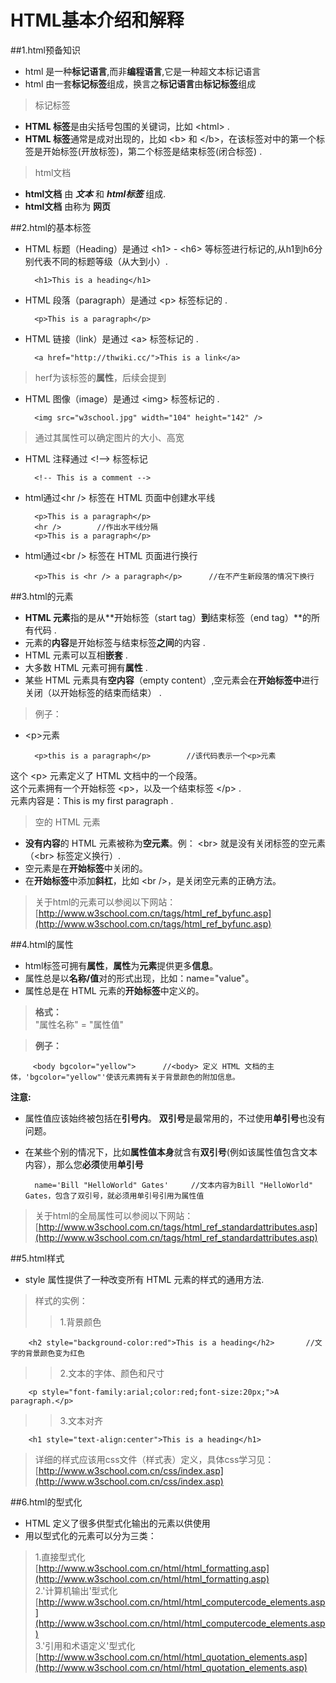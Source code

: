 # HTML基本介绍和解释 

##1.html预备知识
+ html 是一种**标记语言**,而非**编程语言**,它是一种超文本标记语言
+ html 由一套**标记标签**组成，换言之**标记语言**由**标记标签**组成  

>标记标签
+ **HTML 标签**是由尖括号包围的关键词，比如   \<html> .
+ **HTML 标签**通常是成对出现的，比如  \<b> 和 \</b>，在该标签对中的第一个标签是开始标签(开放标签)，第二个标签是结束标签(闭合标签) .  

>html文档
+ **html文档** 由 ***文本*** 和 ***html标签*** 组成.
+ **html文档** 由称为 **网页**


##2.html的基本标签
* HTML 标题（Heading）是通过 \<h1> - \<h6> 等标签进行标记的,从h1到h6分别代表不同的标题等级（从大到小）.  

        <h1>This is a heading</h1>
* HTML 段落（paragraph）是通过 \<p> 标签标记的 .

        <p>This is a paragraph</p>
* HTML 链接（link）是通过 \<a> 标签标记的 .

        <a href="http://thwiki.cc/">This is a link</a>
>herf为该标签的**属性**，后续会提到
* HTML 图像（image）是通过 \<img> 标签标记的 .

        <img src="w3school.jpg" width="104" height="142" />
>通过其属性可以确定图片的大小、高宽   
* HTML 注释通过 \<!--> 标签标记

        <!-- This is a comment -->
* html通过\<hr /> 标签在 HTML 页面中创建水平线

        <p>This is a paragraph</p>
        <hr />        //作出水平线分隔
        <p>This is a paragraph</p>
* html通过\<br /> 标签在 HTML 页面进行换行

        <p>This is <hr /> a paragraph</p>      //在不产生新段落的情况下换行


##3.html的元素
* **HTML 元素**指的是从**开始标签（start tag）**到**结束标签（end tag）**的所有代码 .    
* 元素的**内容**是开始标签与结束标签**之间**的内容 .
* HTML 元素可以互相**嵌套** .
* 大多数 HTML 元素可拥有**属性** .
* 某些 HTML 元素具有**空内容**（empty content）,空元素会在**开始标签中**进行关闭（以开始标签的结束而结束） .



>例子：
* \<p>元素

        <p>this is a paragraph</p>        //该代码表示一个<p>元素
这个 \<p> 元素定义了 HTML 文档中的一个段落。  
这个元素拥有一个开始标签 \<p>，以及一个结束标签 \</p> .  
元素内容是：This is my first paragraph .  

>空的 HTML 元素
* **没有内容**的 HTML 元素被称为**空元素**。例： \<br> 就是没有关闭标签的空元素（\<br> 标签定义换行）.   
* 空元素是在**开始标签**中关闭的。  
* 在**开始标签**中添加**斜杠**，比如 \<br />，是关闭空元素的正确方法。   


>关于html的元素可以参阅以下网站：  
[http://www.w3school.com.cn/tags/html_ref_byfunc.asp](http://www.w3school.com.cn/tags/html_ref_byfunc.asp)
 
        
##4.html的属性
* html标签可拥有**属性**，**属性**为**元素**提供更多**信息**。
* 属性总是以**名称/值**对的形式出现，比如：name="value"。
* 属性总是在 HTML 元素的**开始标签**中定义的。
        
>**格式：**    
"属性名称" = "属性值"
  
>**例子：**  

         <body bgcolor="yellow">      //<body> 定义 HTML 文档的主体，'bgcolor="yellow"'使该元素拥有关于背景颜色的附加信息。
         
**注意:**  
* 属性值应该始终被包括在**引号内**。 **双引号**是最常用的，不过使用**单引号**也没有问题。  
* 在某些个别的情况下，比如**属性值本身**就含有**双引号**(例如该属性值包含文本内容），那么您**必须**使用**单引号**  

        name='Bill "HelloWorld" Gates'     //文本内容为Bill "HelloWorld" Gates，包含了双引号，就必须用单引号引用为属性值  
  
>关于html的全局属性可以参阅以下网站：  
[http://www.w3school.com.cn/tags/html_ref_standardattributes.asp](http://www.w3school.com.cn/tags/html_ref_standardattributes.asp)  

##5.html样式
* style 属性提供了一种改变所有 HTML 元素的样式的通用方法.  

>样式的实例： 
>>1.背景颜色

        <h2 style="background-color:red">This is a heading</h2>       //文字的背景颜色变为红色
>>2.文本的字体、颜色和尺寸

        <p style="font-family:arial;color:red;font-size:20px;">A paragraph.</p>             
>>3.文本对齐

        <h1 style="text-align:center">This is a heading</h1>


>详细的样式应该用css文件（样式表）定义，具体css学习见：   
[http://www.w3school.com.cn/css/index.asp](http://www.w3school.com.cn/css/index.asp)

##6.html的型式化
* HTML 定义了很多供型式化输出的元素以供使用  
* 用以型式化的元素可以分为三类：    

>1.直接型式化                                            
[http://www.w3school.com.cn/html/html_formatting.asp](http://www.w3school.com.cn/html/html_formatting.asp)                         
2.'计算机输出'型式化                                
[http://www.w3school.com.cn/html/html_computercode_elements.asp](http://www.w3school.com.cn/html/html_computercode_elements.asp)          
3.'引用和术语定义'型式化                                         
[http://www.w3school.com.cn/html/html_quotation_elements.asp](http://www.w3school.com.cn/html/html_quotation_elements.asp)                    


 


